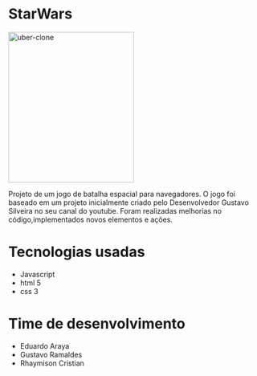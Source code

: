 # StarWars

<div>
<img class="wp-image-thumb img-responsive minha-classe" src="https://i.ibb.co/Ks2xr0Z/space1.jpg" width="250" height="300" alt="uber-clone" />
</div>

Projeto de um jogo de batalha espacial para navegadores.
O jogo foi baseado em um projeto inicialmente criado pelo Desenvolvedor Gustavo Silveira no seu canal do youtube.
Foram realizadas melhorias no código,implementados novos elementos e ações.

# Tecnologias usadas

- Javascript
- html 5
- css 3

# Time de desenvolvimento

- Eduardo Araya
- Gustavo Ramaldes
- Rhaymison Cristian

